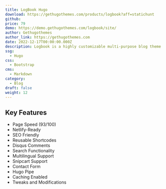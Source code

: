 ```yaml
---
title: LogBook Hugo
download: https://gethugothemes.com/products/logbook?aff=statichunt
github:
price: 79
demo: https://demo.gethugothemes.com/logbook/site/
author: Gethugothemes
author_link: https://gethugothemes.com
date: 2022-12-17T00:00:00.000Z
description: Logbook is a highly customizable multi-purpose blog theme that is ideal for crafting any creative blog site. This theme can solve all your blog-related issues because it includes the majority of the blog components.
ssg:
  - Hugo
css:
  - Bootstrap
cms:
  - Markdown
category:
  - Blog
draft: false
weight: 12
---
```


## Key Features

- Page Speed (93/100)
- Netlify-Ready
- SEO Friendly
- Reusable Shortcodes
- Disqus Comments
- Search Functionality
- Multilingual Support
- Snipcart Support
- Contact Form
- Hugo Pipe
- Caching Enabled
- Tweaks and Modifications
